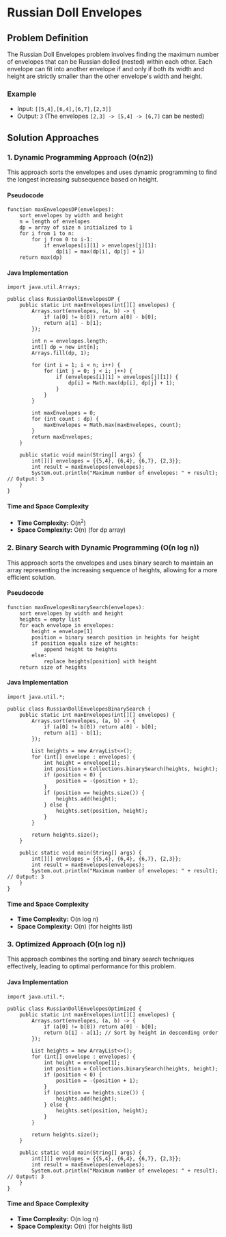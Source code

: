 Russian Doll Envelopes
======================

Problem Definition
------------------

The Russian Doll Envelopes problem involves finding the maximum number of envelopes that can be Russian dolled (nested) within each other. Each envelope can fit into another envelope if and only if both its width and height are strictly smaller than the other envelope's width and height.

### Example

*   Input: `[[5,4],[6,4],[6,7],[2,3]]`
*   Output: `3` (The envelopes `[2,3] -> [5,4] -> [6,7]` can be nested)

Solution Approaches
-------------------

### 1\. Dynamic Programming Approach (O(n2))

This approach sorts the envelopes and uses dynamic programming to find the longest increasing subsequence based on height.

#### Pseudocode

    function maxEnvelopesDP(envelopes):
        sort envelopes by width and height
        n = length of envelopes
        dp = array of size n initialized to 1
        for i from 1 to n:
            for j from 0 to i-1:
                if envelopes[i][1] > envelopes[j][1]:
                    dp[i] = max(dp[i], dp[j] + 1)
        return max(dp)
    

#### Java Implementation

    import java.util.Arrays;
    
    public class RussianDollEnvelopesDP {
        public static int maxEnvelopes(int[][] envelopes) {
            Arrays.sort(envelopes, (a, b) -> {
                if (a[0] != b[0]) return a[0] - b[0];
                return a[1] - b[1];
            });
    
            int n = envelopes.length;
            int[] dp = new int[n];
            Arrays.fill(dp, 1);
    
            for (int i = 1; i < n; i++) {
                for (int j = 0; j < i; j++) {
                    if (envelopes[i][1] > envelopes[j][1]) {
                        dp[i] = Math.max(dp[i], dp[j] + 1);
                    }
                }
            }
    
            int maxEnvelopes = 0;
            for (int count : dp) {
                maxEnvelopes = Math.max(maxEnvelopes, count);
            }
            return maxEnvelopes;
        }
    
        public static void main(String[] args) {
            int[][] envelopes = {{5,4}, {6,4}, {6,7}, {2,3}};
            int result = maxEnvelopes(envelopes);
            System.out.println("Maximum number of envelopes: " + result);  // Output: 3
        }
    }
    

#### Time and Space Complexity

*   **Time Complexity:** O(n<sup>2</sup>)
*   **Space Complexity:** O(n) (for dp array)

### 2\. Binary Search with Dynamic Programming (O(n log n))

This approach sorts the envelopes and uses binary search to maintain an array representing the increasing sequence of heights, allowing for a more efficient solution.

#### Pseudocode

    function maxEnvelopesBinarySearch(envelopes):
        sort envelopes by width and height
        heights = empty list
        for each envelope in envelopes:
            height = envelope[1]
            position = binary search position in heights for height
            if position equals size of heights:
                append height to heights
            else:
                replace heights[position] with height
        return size of heights
    

#### Java Implementation

    import java.util.*;
    
    public class RussianDollEnvelopesBinarySearch {
        public static int maxEnvelopes(int[][] envelopes) {
            Arrays.sort(envelopes, (a, b) -> {
                if (a[0] != b[0]) return a[0] - b[0];
                return a[1] - b[1];
            });
    
            List heights = new ArrayList<>();
            for (int[] envelope : envelopes) {
                int height = envelope[1];
                int position = Collections.binarySearch(heights, height);
                if (position < 0) {
                    position = -(position + 1);
                }
                if (position == heights.size()) {
                    heights.add(height);
                } else {
                    heights.set(position, height);
                }
            }
    
            return heights.size();
        }
    
        public static void main(String[] args) {
            int[][] envelopes = {{5,4}, {6,4}, {6,7}, {2,3}};
            int result = maxEnvelopes(envelopes);
            System.out.println("Maximum number of envelopes: " + result);  // Output: 3
        }
    }
    

#### Time and Space Complexity

*   **Time Complexity:** O(n log n)
*   **Space Complexity:** O(n) (for heights list)

### 3\. Optimized Approach (O(n log n))

This approach combines the sorting and binary search techniques effectively, leading to optimal performance for this problem.

#### Java Implementation

    import java.util.*;
    
    public class RussianDollEnvelopesOptimized {
        public static int maxEnvelopes(int[][] envelopes) {
            Arrays.sort(envelopes, (a, b) -> {
                if (a[0] != b[0]) return a[0] - b[0];
                return b[1] - a[1]; // Sort by height in descending order
            });
    
            List heights = new ArrayList<>();
            for (int[] envelope : envelopes) {
                int height = envelope[1];
                int position = Collections.binarySearch(heights, height);
                if (position < 0) {
                    position = -(position + 1);
                }
                if (position == heights.size()) {
                    heights.add(height);
                } else {
                    heights.set(position, height);
                }
            }
    
            return heights.size();
        }
    
        public static void main(String[] args) {
            int[][] envelopes = {{5,4}, {6,4}, {6,7}, {2,3}};
            int result = maxEnvelopes(envelopes);
            System.out.println("Maximum number of envelopes: " + result);  // Output: 3
        }
    }
    

#### Time and Space Complexity

*   **Time Complexity:** O(n log n)
*   **Space Complexity:** O(n) (for heights list)